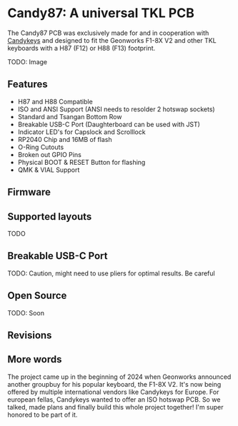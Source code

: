 # Candy87: A universal TKL PCB
The Candy87 PCB was exclusively made for and in cooperation with [Candykeys](https://candykeys.com/) and designed to fit the Geonworks F1-8X V2 and other TKL keyboards with a H87 (F12) or H88 (F13) footprint.

TODO: Image

## Features
- H87 and H88 Compatible
- ISO and ANSI Support (ANSI needs to resolder 2 hotswap sockets)
- Standard and Tsangan Bottom Row
- Breakable USB-C Port (Daughterboard can be used with JST)
- Indicator LED's for Capslock and Scrolllock
- RP2040 Chip and 16MB of flash
- O-Ring Cutouts
- Broken out GPIO Pins
- Physical BOOT & RESET Button for flashing
- QMK & VIAL Support

## Firmware

## Supported layouts

TODO

## Breakable USB-C Port

TODO: Caution, might need to use pliers for optimal results. Be careful

## Open Source
TODO: Soon

## Revisions

## More words

The project came up in the beginning of 2024 when Geonworks announced another groupbuy for his popular keyboard, the F1-8X V2. It's now being offered by multiple international vendors like Candykeys for Europe. For european fellas, Candykeys wanted to offer an ISO hotswap PCB. So we talked, made plans and finally build this whole project together! I'm super honored to be part of it.
